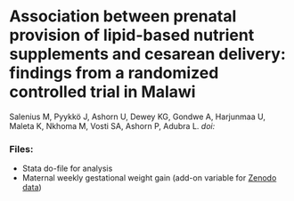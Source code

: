 # Association between prenatal provision of lipid-based nutrient supplements and cesarean delivery: findings from a randomized controlled trial in Malawi
Salenius M, Pyykkö J, Ashorn U, Dewey KG, Gondwe A, Harjunmaa U, Maleta K, Nkhoma M, Vosti SA, Ashorn P, Adubra L.
*doi:*  

### Files:
- Stata do-file for analysis
- Maternal weekly gestational weight gain (add-on variable for [Zenodo data](https://doi.org/10.5281/zenodo.5779431))
